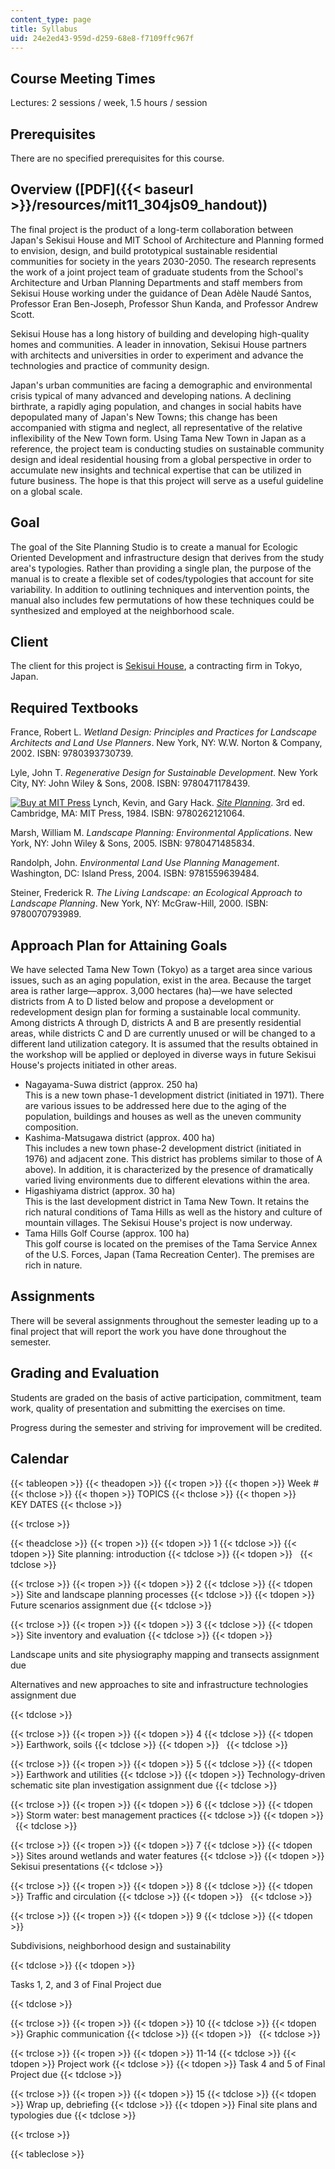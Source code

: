 ```yaml
---
content_type: page
title: Syllabus
uid: 24e2ed43-959d-d259-68e8-f7109ffc967f
---
```


Course Meeting Times
--------------------

Lectures: 2 sessions / week, 1.5 hours / session

Prerequisites
-------------

There are no specified prerequisites for this course.

Overview ([PDF]({{< baseurl >}}/resources/mit11_304js09_handout))
-----------------------------------------------------------------

The final project is the product of a long-term collaboration between Japan's Sekisui House and MIT School of Architecture and Planning formed to envision, design, and build prototypical sustainable residential communities for society in the years 2030-2050. The research represents the work of a joint project team of graduate students from the School's Architecture and Urban Planning Departments and staff members from Sekisui House working under the guidance of Dean Adèle Naudé Santos, Professor Eran Ben-Joseph, Professor Shun Kanda, and Professor Andrew Scott.

Sekisui House has a long history of building and developing high-quality homes and communities. A leader in innovation, Sekisui House partners with architects and universities in order to experiment and advance the technologies and practice of community design.

Japan's urban communities are facing a demographic and environmental crisis typical of many advanced and developing nations. A declining birthrate, a rapidly aging population, and changes in social habits have depopulated many of Japan's New Towns; this change has been accompanied with stigma and neglect, all representative of the relative inflexibility of the New Town form. Using Tama New Town in Japan as a reference, the project team is conducting studies on sustainable community design and ideal residential housing from a global perspective in order to accumulate new insights and technical expertise that can be utilized in future business. The hope is that this project will serve as a useful guideline on a global scale.

Goal
----

The goal of the Site Planning Studio is to create a manual for Ecologic Oriented Development and infrastructure design that derives from the study area's typologies. Rather than providing a single plan, the purpose of the manual is to create a flexible set of codes/typologies that account for site variability. In addition to outlining techniques and intervention points, the manual also includes few permutations of how these techniques could be synthesized and employed at the neighborhood scale.

Client
------

The client for this project is [Sekisui House](http://www.sekisuihouse.co.jp/english/index.html), a contracting firm in Tokyo, Japan.

Required Textbooks
------------------

France, Robert L. _Wetland Design: Principles and Practices for Landscape Architects and Land Use Planners_. New York, NY: W.W. Norton & Company, 2002. ISBN: 9780393730739.

Lyle, John T. _Regenerative Design for Sustainable Development_. New York City, NY: John Wiley & Sons, 2008. ISBN: 9780471178439.

[![Buy at MIT Press](/images/mp_logo.gif)](https://mitpress.mit.edu/9780262121064) Lynch, Kevin, and Gary Hack. [_Site Planning_](https://mitpress.mit.edu/9780262121064). 3rd ed. Cambridge, MA: MIT Press, 1984. ISBN: 9780262121064.

Marsh, William M. _Landscape Planning: Environmental Applications_. New York, NY: John Wiley & Sons, 2005. ISBN: 9780471485834.

Randolph, John. _Environmental Land Use Planning Management_. Washington, DC: Island Press, 2004. ISBN: 9781559639484.

Steiner, Frederick R. _The Living Landscape: an Ecological Approach to Landscape Planning_. New York, NY: McGraw-Hill, 2000. ISBN: 9780070793989.

Approach Plan for Attaining Goals
---------------------------------

We have selected Tama New Town (Tokyo) as a target area since various issues, such as an aging population, exist in the area. Because the target area is rather large—approx. 3,000 hectares (ha)—we have selected districts from A to D listed below and propose a development or redevelopment design plan for forming a sustainable local community. Among districts A through D, districts A and B are presently residential areas, while districts C and D are currently unused or will be changed to a different land utilization category. It is assumed that the results obtained in the workshop will be applied or deployed in diverse ways in future Sekisui House's projects initiated in other areas.

*   Nagayama-Suwa district (approx. 250 ha)  
    This is a new town phase-1 development district (initiated in 1971). There are various issues to be addressed here due to the aging of the population, buildings and houses as well as the uneven community composition.
*   Kashima-Matsugawa district (approx. 400 ha)  
    This includes a new town phase-2 development district (initiated in 1976) and adjacent zone. This district has problems similar to those of A above). In addition, it is characterized by the presence of dramatically varied living environments due to different elevations within the area.
*   Higashiyama district (approx. 30 ha)  
    This is the last development district in Tama New Town. It retains the rich natural conditions of Tama Hills as well as the history and culture of mountain villages. The Sekisui House's project is now underway.
*   Tama Hills Golf Course (approx. 100 ha)  
    This golf course is located on the premises of the Tama Service Annex of the U.S. Forces, Japan (Tama Recreation Center). The premises are rich in nature.

Assignments
-----------

There will be several assignments throughout the semester leading up to a final project that will report the work you have done throughout the semester.

Grading and Evaluation
----------------------

Students are graded on the basis of active participation, commitment, team work, quality of presentation and submitting the exercises on time.

Progress during the semester and striving for improvement will be credited.

Calendar
--------

{{< tableopen >}}
{{< theadopen >}}
{{< tropen >}}
{{< thopen >}}
Week #
{{< thclose >}}
{{< thopen >}}
TOPICS
{{< thclose >}}
{{< thopen >}}
KEY DATES
{{< thclose >}}

{{< trclose >}}

{{< theadclose >}}
{{< tropen >}}
{{< tdopen >}}
1
{{< tdclose >}}
{{< tdopen >}}
Site planning: introduction
{{< tdclose >}}
{{< tdopen >}}
 
{{< tdclose >}}

{{< trclose >}}
{{< tropen >}}
{{< tdopen >}}
2
{{< tdclose >}}
{{< tdopen >}}
Site and landscape planning processes
{{< tdclose >}}
{{< tdopen >}}
Future scenarios assignment due
{{< tdclose >}}

{{< trclose >}}
{{< tropen >}}
{{< tdopen >}}
3
{{< tdclose >}}
{{< tdopen >}}
Site inventory and evaluation
{{< tdclose >}}
{{< tdopen >}}


Landscape units and site physiography mapping and transects assignment due

Alternatives and new approaches to site and infrastructure technologies assignment due


{{< tdclose >}}

{{< trclose >}}
{{< tropen >}}
{{< tdopen >}}
4
{{< tdclose >}}
{{< tdopen >}}
Earthwork, soils
{{< tdclose >}}
{{< tdopen >}}
 
{{< tdclose >}}

{{< trclose >}}
{{< tropen >}}
{{< tdopen >}}
5
{{< tdclose >}}
{{< tdopen >}}
Earthwork and utilities
{{< tdclose >}}
{{< tdopen >}}
Technology-driven schematic site plan investigation assignment due
{{< tdclose >}}

{{< trclose >}}
{{< tropen >}}
{{< tdopen >}}
6
{{< tdclose >}}
{{< tdopen >}}
Storm water: best management practices
{{< tdclose >}}
{{< tdopen >}}
 
{{< tdclose >}}

{{< trclose >}}
{{< tropen >}}
{{< tdopen >}}
7
{{< tdclose >}}
{{< tdopen >}}
Sites around wetlands and water features
{{< tdclose >}}
{{< tdopen >}}
Sekisui presentations
{{< tdclose >}}

{{< trclose >}}
{{< tropen >}}
{{< tdopen >}}
8
{{< tdclose >}}
{{< tdopen >}}
Traffic and circulation
{{< tdclose >}}
{{< tdopen >}}
 
{{< tdclose >}}

{{< trclose >}}
{{< tropen >}}
{{< tdopen >}}
9
{{< tdclose >}}
{{< tdopen >}}


Subdivisions, neighborhood design and sustainability


{{< tdclose >}}
{{< tdopen >}}


Tasks 1, 2, and 3 of Final Project due


{{< tdclose >}}

{{< trclose >}}
{{< tropen >}}
{{< tdopen >}}
10
{{< tdclose >}}
{{< tdopen >}}
Graphic communication
{{< tdclose >}}
{{< tdopen >}}
 
{{< tdclose >}}

{{< trclose >}}
{{< tropen >}}
{{< tdopen >}}
11-14
{{< tdclose >}}
{{< tdopen >}}
Project work
{{< tdclose >}}
{{< tdopen >}}
Task 4 and 5 of Final Project due
{{< tdclose >}}

{{< trclose >}}
{{< tropen >}}
{{< tdopen >}}
15
{{< tdclose >}}
{{< tdopen >}}
Wrap up, debriefing
{{< tdclose >}}
{{< tdopen >}}
Final site plans and typologies due
{{< tdclose >}}

{{< trclose >}}

{{< tableclose >}}